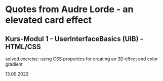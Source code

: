 # Quotes from Audre Lorde - an elevated card effect

## Kurs-Modul 1 - UserInterfaceBasics (UIB) - HTML/CSS

solved exercise: using CSS properties for creating an 3D effect and color gradient

13.09.2022
